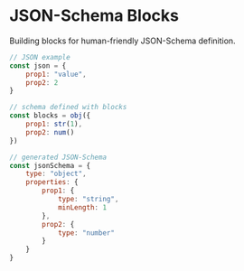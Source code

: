 # JSON-Schema Blocks

Building blocks for human-friendly JSON-Schema definition.

```js
// JSON example
const json = {
    prop1: "value",
    prop2: 2
}

// schema defined with blocks
const blocks = obj({
    prop1: str(1),
    prop2: num()
})

// generated JSON-Schema
const jsonSchema = {
    type: "object",
    properties: {
        prop1: {
            type: "string",
            minLength: 1
        },
        prop2: {
            type: "number"
        }
    }
}
```

